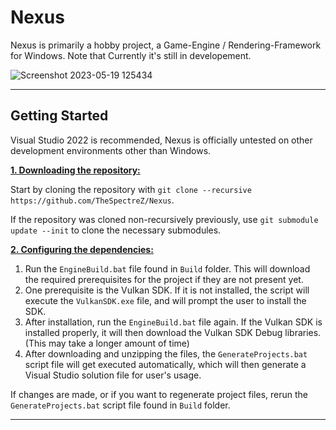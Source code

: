 # Nexus 

Nexus is primarily a hobby project, a Game-Engine / Rendering-Framework for Windows. Note that Currently it's still in developement.

![Screenshot 2023-05-19 125434](https://github.com/TheSpectreZ/Nexus/assets/122666662/c05b0fcc-6feb-4736-9897-effdb5ff1b4e)


***

## Getting Started
Visual Studio 2022 is recommended, Nexus is officially untested on other development environments other than Windows.

<ins>**1. Downloading the repository:**</ins>

Start by cloning the repository with `git clone --recursive https://github.com/TheSpectreZ/Nexus`.

If the repository was cloned non-recursively previously, use `git submodule update --init` to clone the necessary submodules.

<ins>**2. Configuring the dependencies:**</ins>

1. Run the `EngineBuild.bat` file found in `Build` folder. This will download the required prerequisites for the project if they are not present yet.
2. One prerequisite is the Vulkan SDK. If it is not installed, the script will execute the `VulkanSDK.exe` file, and will prompt the user to install the SDK.
3. After installation, run the `EngineBuild.bat` file again. If the Vulkan SDK is installed properly, it will then download the Vulkan SDK Debug libraries. (This may take a longer amount of time)
4. After downloading and unzipping the files, the `GenerateProjects.bat` script file will get executed automatically, which will then generate a Visual Studio solution file for user's usage.

If changes are made, or if you want to regenerate project files, rerun the `GenerateProjects.bat` script file found in `Build` folder.

***
